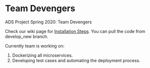 # Team Devengers
ADS Project Spring 2020: Team Devengers


Check our wiki page for [Installation Steps](https://github.com/airavata-courses/devengers/wiki/Installation-steps-for-all-the-services.). You can pull the code from develop_new branch.


Currently team is working on:

1. Dockerizing all microservices.
2. Developing test cases and automating the deployment process.

